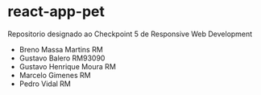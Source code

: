 # react-app-pet
Repositorio designado ao Checkpoint 5 de Responsive Web Development 

- Breno Massa Martins RM
- Gustavo Balero RM93090
- Gustavo Henrique Moura RM
- Marcelo Gimenes RM
- Pedro Vidal RM
